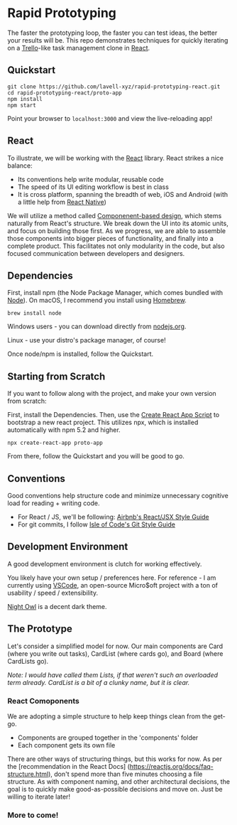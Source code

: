 # Rapid Prototyping

The faster the prototyping loop, the faster you can test ideas, the better your
results will be. This repo demonstrates techniques for quickly iterating
on a [Trello](https://trello.com)-like task management clone in [React](https://reactjs.org).

## Quickstart

```
git clone https://github.com/lavell-xyz/rapid-prototyping-react.git
cd rapid-prototyping-react/proto-app
npm install 
npm start
```

Point your browser to ```localhost:3000``` and view the live-reloading
app! 


## React

To illustrate, we will be working with the [React](https://reactjs.org/) library. 
React strikes a nice balance: 

- Its conventions help write modular, reusable code
- The speed of its  UI editing workflow is best in class 
- It is cross platform, spanning the breadth of web, iOS and Android (with a
little help from [React Native](https://facebook.github.io/react-native/))

We will utilize a method called [Componenent-based design](https://medium.com/@_alanbsmith/component-based-design-168811e0c4ab),
which stems naturally from React's structure. We break down the UI into its 
atomic units, and focus on building those first. As we progress, we are able to assemble
those components into bigger pieces of functionality, and finally into a complete product.
This facilitates not only modularity in the code, but also focused communication between
developers and designers.

##  Dependencies

First, install npm (the Node Package Manager, which comes bundled with [Node](https://nodejs.org/en/)). On macOS, I recommend you install using [Homebrew](https://brew.sh/). 

```
brew install node
```

Windows users - you can download directly from [nodejs.org](https://nodejs.org/en/download/). 

Linux - use your distro's package manager, of course!

Once node/npm is installed, follow the Quickstart.

## Starting from Scratch

If you want to follow along with the project, and make your own version
from scratch:

First, install the Dependencies. Then, use the [Create React App Script](https://github.com/facebook/create-react-app) to bootstrap a new react project. This utilizes npx, which is installed automatically with npm 5.2 and higher.

```
npx create-react-app proto-app
```

From there, follow the Quickstart and you will be good to go.


## Conventions

Good conventions help structure code and minimize unnecessary cognitive load for
reading + writing code.

- For React / JS, we'll be following: [Airbnb's React/JSX Style Guide](https://github.com/airbnb/javascript/tree/master/react)
- For git commits, I follow [Isle of Code's Git Style Guide](https://github.com/isleofcode/style-guide/blob/master/commit-style-guides.md)


## Development Environment

A good development environment is clutch for working effectively. 

You likely have your own setup / preferences here. For reference - I am currently
using [VSCode](https://code.visualstudio.com/), an open-source Micro$oft project 
with a ton of usability / speed / extensibility. 

[Night Owl](https://marketplace.visualstudio.com/items?itemName=sdras.night-owl) is 
a decent dark theme.

## The Prototype

Let's consider a simplified model for now. Our main components are
Card (where you write out tasks), CardList (where cards go), and Board (where CardLists go).

_Note: I would have called them Lists, if that weren't such
an overloaded term already. CardList is a bit of a clunky name,
but it is clear._

### React Comoponents

We are adopting a simple structure to help keep things clean
from the get-go. 

* Components are grouped together in the 'components' folder
* Each component gets its own file

There are other ways of structuring things, but this works for now.
As per the [recommendation in the React Docs]
(https://reactjs.org/docs/faq-structure.html), don't spend more than five minutes
choosing a file structure. As with component naming, and other 
architectural decisions, the goal is to quickly make 
good-as-possible decisions and move on. Just be willing to iterate later!

### More to come!
